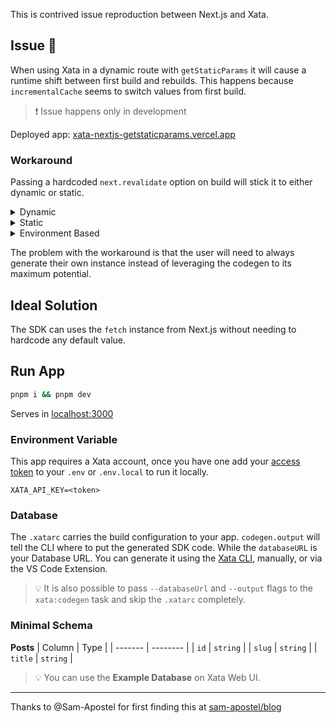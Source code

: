 This is contrived issue reproduction between Next.js and Xata.

## Issue 🌋

When using Xata in a dynamic route with `getStaticParams` it will cause a runtime shift between first build and rebuilds. This happens because `incrementalCache` seems to switch values from first build.

> ❗️ Issue happens only in development

Deployed app: [xata-nextjs-getstaticparams.vercel.app](https://xata-nextjs-getstaticparams.vercel.app/)

### Workaround

Passing a hardcoded `next.revalidate` option on build will stick it to either dynamic or static.

<details>
    <summary>Dynamic</summary>
    
```ts
const xata = new XataClient({
    fetch: (path, options) => {
      return fetch(path, {
        ...options,
        next: {
          revalidate: false,
        },
      });
    },
  });
  ```

</details>
<details>
    <summary>Static</summary>

```ts
const xata = new XataClient({
  fetch: (path, options) => {
    return fetch(path, {
      ...options,
      next: {
        revalidate: 10,
      },
    });
  },
});
```

</details>
<details>
<summary>Environment Based</summary>

```ts
const xata = new XataClient({
  fetch: (path, options) => {
    return fetch(path, {
      ...options,
      next: {
        revalidate: process.env.NODE_ENV === "development" ? 0 : 60,
      },
    });
  },
});
```

</details>

The problem with the workaround is that the user will need to always generate their own instance instead of leveraging the codegen to its maximum potential.

## Ideal Solution

The SDK can uses the `fetch` instance from Next.js without needing to hardcode any default value.

## Run App

```sh
pnpm i && pnpm dev
```

Serves in [localhost:3000](http://localhost:3000)

### Environment Variable

This app requires a Xata account, once you have one add your [access token](https://xata.io/docs/getting-started/api-keys) to your `.env` or `.env.local` to run it locally.

```
XATA_API_KEY=<token>
```

### Database

The `.xatarc` carries the build configuration to your app. `codegen.output` will tell the CLI where to put the generated SDK code. While the `databaseURL` is your Database URL. You can generate it using the [Xata CLI](https://xata.io/docs/getting-started/installation), manually, or via the VS Code Extension.

> 💡 It is also possible to pass `--databaseUrl` and `--output` flags to the `xata:codegen` task and skip the `.xatarc` completely.

### Minimal Schema

**Posts**
| Column | Type |
| ------- | -------- |
| `id` | `string` |
| `slug` | `string` |
| `title` | `string` |

> 💡 You can use the **Example Database** on Xata Web UI.

---

Thanks to @Sam-Apostel for first finding this at [sam-apostel/blog](https://github.com/Sam-Apostel/blog)

